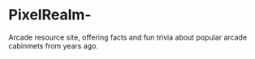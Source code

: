 # PixelRealm-
Arcade resource site, offering facts and fun trivia about popular arcade cabinmets from years ago.
